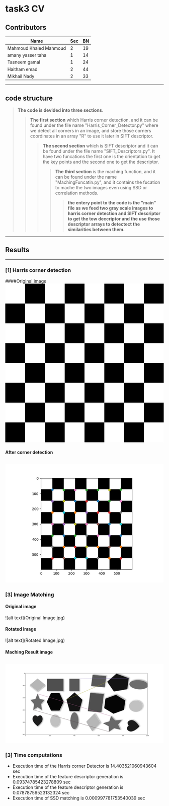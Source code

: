 # task3 CV
## Contributors
| Name | Sec | BN
| -------------- | ----- | -----|
| Mahmoud Khaled Mahmoud | 2 | 19 |  
|amany yasser taha  | 1 |14 |
| Tasneem gamal | 1 | 24|
| Haitham emad  | 2 | 44|
|Mikhail Nady  |2  |33 |
-------------
## code structure 
> **The code is devided into three sections**.
>> **The first section** which Harris corner detection, and it can be found under the file name "Harris_Corner_Detector.py" where we detect all corners in an image, and store those corners coordinates in an array "R" to use it later in SIFT descriptor.
>>> **The second section** which is SIFT descriptor and it can be found under the file name "SIFT_Descriptors.py". It have two funcations the first one is the orientation to get the key points and the second one to get the descriptor.
>>>> **The third section** is the maching function, and it can be found under the name "MachingFuncatin.py", and it contains the fucation to mache the two images even using SSD or correlation methods.
>>>>>**the entery point to the code is the "main" file as we feed two gray scale images to harris corner detection and SIFT descriptor to get the tow deccriptor and the use those descriptor arrays to detectect the similarities between them.**
--------

## Results 
---
### [1] Harris corner detection
####Original image
![alt text](corner.jpg)
#### After corner detection
![alt text](CornerDetection.png)
----

### [3] Image Matching 
#### Original image
![alt text](Original Image.jpg)
#### Rotated image
![alt text](Rotated Image.jpg)
#### Maching Result image
![alt text](FinalMatchingImage.jpg)
----
### [3] Time computations 
- Execution time of the Harris corner Detector is 14.403521060943604  sec
- Execution time of the feature descriptor generation is 0.09374785423278809  sec
- Execution time of the feature descriptor generation is 0.07878756523132324  sec
- Execution time of SSD matching is 0.000997781753540039  sec

